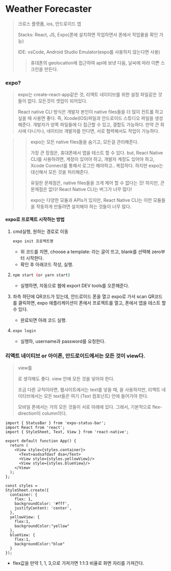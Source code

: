 # Weather Forecaster

> 크로스 플랫폼, ios, 안드로이드 앱
>
> Stacks: React, JS, Expo(폰에 설치하면 작업하면서 폰에서 작업물을 확인 가능)
>
> IDE: vsCode, Android Studio Emulator(expo를 사용하지 않는다면 사용)
>
> > 휴대폰의 geolocation에 접근하여 api에 보낸 다음, 날씨에 따라 이쁜 스크린을 만든다.



### expo?

> expo는 create-react-app같은 것, 리액트 네이티브를 위한 설정 파일같은 것들이 없다. 모든것이 셋업이 되어있다.
>
> React native CLI 방식은 개발자 본인이 native files들을 더 많이 컨트롤 하고 싶을 때 사용면 좋다. 즉, Xcode(IOS)파일과 안드로이드 스튜디오 파일을 생성해준다. 개발자가 양쪽 파일들에 다 접근할 수 있고, 결합도 가능하다. 만약 큰 회사에 다니거나, 네이티브 개발자를 안다면, 서로 협력해서도 작업이 가능하다. 

> > expo는 모든 native files들을 숨기고, 모든걸 관리해준다.
> >
> > 가장 큰 장점은, 휴대폰에서 앱을 테스트 할 수 있다. but, React Native CLI를 사용하려면, 계정이 있어야 하고, 개발자 계정도 있어야 하고, Xcode Connect를 통해서 로그인 해야하고.. 복잡하다. 하지만 expo는 대신해서 모든 것을 처리해준다. 
> >
> > 유일한 문제점은, native files들을 크게 제어 할 수 없다는 것! 하지만, 큰 문제점은 없다! React Native CLI는 버그가 너무 많다!
> >
> > expo는 다양한 모듈과 APIs가 있지만, React Native CLI는 이런 모듈들을 작동하게 만들려면 설치해야 하는 것들이 너무 많다.



#### expo로 프로젝트 시작하는 방법

1. cmd실행, 원하는 경로로 이동

   ```bash
   expo init 프로젝트명
   ```

   - 위 코드를 치면, choose a template: 라는 글이 뜨고, blank를 선택해 zero부터 시작한다.
   - 확인 후 아래코드 작성, 실행.

2. ```bash
   npm start (or yarn start)
   ```

   - 실행하면, 자동으로 웹에 export DEV tools를 오픈해준다.

3. 좌측 하단에 QR코드가 있는데, 안드로이드 폰을 열고 expo로 가서 scan QR코드를 클릭하면, expo 애플리케이션이 폰에서 프로젝트를 열고, 폰에서 앱을 테스트 할 수 있다.

   - 완료되면 아래 코드 실행.

4. ```bash
   expo login
   ```

   - 실행하, username과 password를 요청한다.



### 리액트 네이티브 or 아이폰, 안드로이드에서는 모든 것이 view다.

> view를 <div>로 생각해도 좋다. view 안에 모든 것을 넣어야 한다.
>
> 조금 다른 규칙이라면, 웹사이트에서는 text를 넣을 때, <span>을 사용하지만, 리액트 네이티브에서는 모든 text들은 <Text>여기</Text> (Text 컴포넌트) 안에 들어가야 한다.
>
> 모바일 폰에서는 거의 모든 것들이 서로 아래에 있다. 그래서, 기본적으로 flex-direction이 column이다.

```react
import { StatusBar } from 'expo-status-bar';
import React from 'react';
import { StyleSheet, Text, View } from 'react-native';

export default function App() {
  return (
    <View style={styles.container}>
      <Text>asdsafdasf dsa</Text>
      <View style={styles.yellowView}/>
      <View style={styles.blueView}/>
    </View>
  );
};

const styles = 
StyleSheet.create({
  container: {
    flex: 1,
    backgroundColor: '#fff',
    justifyContent: 'center',
  },
  yellowView: {
    flex:1,
    backgroundColor:"yellow"
  },
  blueView: {
    flex:1,
    backgroundColor:"blue"
  }
});
```

- flex값을 만약 1, 1, 3,으로 가져가면 1:1:3 비율로 화면 자리를 가져간다.